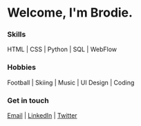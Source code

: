 # Welcome, I'm Brodie.
### Skills 
HTML | CSS | Python | SQL | WebFlow 

### Hobbies 
Football | Skiing | Music | UI Design | Coding

### Get in touch 
[Email](mailto:BrodieMcInnes@Outlook.com "Brodie McInnes - Email") | 
[LinkedIn](https://www.linkedin.com/in/brodie-mcinnes/ "Brodie McInnes - LinkedIn") |
[Twitter](https://twitter.com/brodie__mcinnes "Brodie McInnes - Twitter") 
